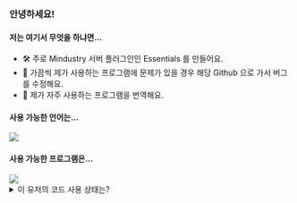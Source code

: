 ### 안녕하세요!
#### 저는 여기서 무엇을 하냐면...
  * 🛠️ 주로 Mindustry 서버 플러그인인 Essentials 를 만들어요.
  * 🐛 가끔씩 제가 사용하는 프로그램에 문제가 있을 경우 해당 Github 으로 가서 버그를 수정해요.
  * 📖 제가 자주 사용하는 프로그램을 번역해요.

#### 사용 가능한 언어는...
<img src="https://skillicons.dev/icons?i=java,kotlin,css,html,php,mysql" />

#### 사용 가능한 프로그램은...
<img src="https://skillicons.dev/icons?i=blender,git,gradle,idea,jenkins,nginx" />

<details>
  <summary>이 유저의 코드 사용 상태는?</summary> 
  <img src="https://cr-skills-chart-widget.azurewebsites.net/api/api?username=kieaer" />
</details>

